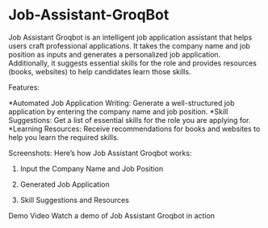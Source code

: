 # Job-Assistant-GroqBot

Job Assistant Groqbot is an intelligent job application assistant that helps users craft professional applications. It takes the company name and job position as inputs and generates a personalized job application. Additionally, it suggests essential skills for the role and provides resources (books, websites) to help candidates learn those skills.

Features:

*Automated Job Application Writing: Generate a well-structured job application by entering the company name and job position.
*Skill Suggestions: Get a list of essential skills for the role you are applying for.
*Learning Resources: Receive recommendations for books and websites to help you learn the required skills.


Screenshots:
Here’s how Job Assistant Groqbot works:

1. Input the Company Name and Job Position

2. Generated Job Application

3. Skill Suggestions and Resources

Demo Video
Watch a demo of Job Assistant Groqbot in action
